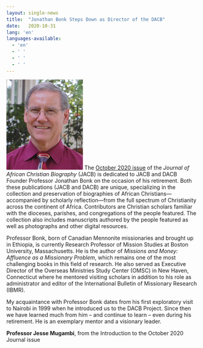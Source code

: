 ```yaml
---
layout: single-news
title:  "Jonathan Bonk Steps Down as Director of the DACB"
date:   2020-10-31
lang: 'en'
languages-available:
  - 'en'
  - ' '
  - ' '
  - ' '
---
```


<a id="jonathan-bonk"></a>
<img src="/images/editorial-committee/bonk-jon.jpg" class="bio">
The [October 2020 issue](../dacb.org/resources/journal/5-4/5-4-OCT2020-JACB-ejournal.pdf) of the *Journal of African Christian Biography* (JACB) is dedicated to JACB and DACB Founder Professor Jonathan Bonk on the occasion of his retirement. Both these publications (JACB and DACB) are unique, specializing in the collection and preservation of biographies of African Christians—accompanied by scholarly reflection—from the full spectrum of Christianity across the continent of Africa. Contributors are Christian scholars familiar with the dioceses, parishes, and congregations of the people featured. The collection also includes manuscripts authored by the people featured as well as photographs and other digital resources.

Professor Bonk, born of Canadian Mennonite missionaries and brought up in Ethiopia, is currently Research Professor of Mission Studies at Boston University, Massachusetts. He is the author of *Missions and Money: Affluence as a Missionary Problem*, which remains one of the most challenging books in this field of research.  He also served as Executive Director of the Overseas Ministries Study Center (OMSC) in New Haven, Connecticut where he mentored visiting scholars in addition to his role as administrator and editor of the International Bulletin of Missionary Research (IBMR).

My acquaintance with Professor Bonk dates from his first exploratory visit to Nairobi in 1999 when he introduced us to the DACB Project. Since then we have learned much from him – and continue to learn – even during his retirement. He is an exemplary mentor and a visionary leader.

**Professor Jesse Mugambi**, from the Introduction to the October 2020 Journal issue
